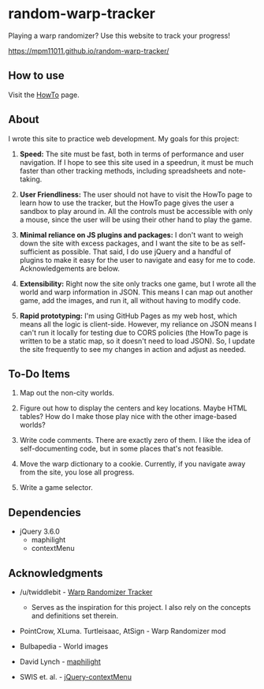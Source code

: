 # random-warp-tracker

Playing a warp randomizer? Use this website to track your progress!

https://mpm11011.github.io/random-warp-tracker/

## How to use

Visit the [HowTo](https://mpm11011.github.io/random-warp-tracker/howto.html) page.

## About

I wrote this site to practice web development. My goals for this project:

1. **Speed:** The site must be fast, both in terms of performance and user navigation. If I hope to see this site used in a speedrun, it must be much faster than other tracking methods, including spreadsheets and note-taking. 

2. **User Friendliness:** The user should not have to visit the HowTo page to learn how to use the tracker, but the HowTo page gives the user a sandbox to play around in. All the controls must be accessible with only a mouse, since the user will be using their other hand to play the game.

3. **Minimal reliance on JS plugins and packages:** I don't want to weigh down the site with excess packages, and I want the site to be as self-sufficient as possible. That said, I do use jQuery and a handful of plugins to make it easy for the user to navigate and easy for me to code. Acknowledgements are below.  

4. **Extensibility:** Right now the site only tracks one game, but I wrote all the world and warp information in JSON. This means I can map out another game, add the images, and run it, all without having to modify code.

4. **Rapid prototyping:** I'm using GitHub Pages as my web host, which means all the logic is client-side. However, my reliance on JSON means I can't run it locally for testing due to CORS policies (the HowTo page is written to be a static map, so it doesn't need to load JSON). So, I update the site frequently to see my changes in action and adjust as needed.

## To-Do Items

1. Map out the non-city worlds.

2. Figure out how to display the centers and key locations. Maybe HTML tables? How do I make those play nice with the other image-based worlds?

3. Write code comments. There are exactly zero of them. I like the idea of self-documenting code, but in some places that's not feasible. 

4. Move the warp dictionary to a cookie. Currently, if you navigate away from the site, you lose all progress.

99. Write a game selector.

## Dependencies

* jQuery 3.6.0
	* maphilight
	* contextMenu

## Acknowledgments

* /u/twiddlebit - [Warp Randomizer Tracker](https://old.reddit.com/r/pokemon/comments/qizqd7/i_made_a_tracking_spreadsheet_for_the_pokemon/)
	* Serves as the inspiration for this project. I also rely on the concepts and definitions set therein. 
* PointCrow, XLuma. Turtleisaac, AtSign - Warp Randomizer mod
* Bulbapedia - World images

* David Lynch - [maphilight](https://davidlynch.org/blog/2008/03/maphilight-image-map-mouseover-highlighting/)
* SWIS et. al. - [jQuery-contextMenu](https://github.com/swisnl/jQuery-contextMenu)
